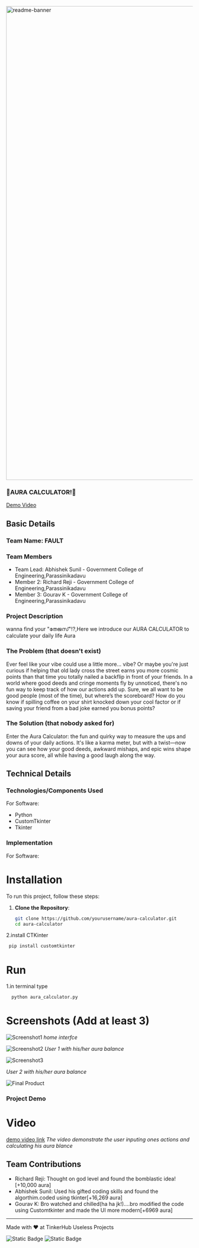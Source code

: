 <img width="1280" alt="readme-banner" src="https://github.com/user-attachments/assets/35332e92-44cb-425b-9dff-27bcf1023c6c">

### 🎯AURA CALCULATOR!🗿
[Demo Video](https://www.youtube.com/watch?v=25jjvBbx4Mw&ab_channel=POKER)


## Basic Details
### Team Name: FAULT


### Team Members
- Team Lead: Abhishek Sunil - Government College of Engineering,Parassinikadavu
- Member 2: Richard Reji - Government College of Engineering,Parassinikadavu
- Member 3: Gourav K - Government College of Engineering,Parassinikadavu

### Project Description
wanna find your "തേജസ്‌"!?,Here we introduce our AURA CALCULATOR to calculate your daily life Aura

### The Problem (that doesn't exist)
Ever feel like your vibe could use a little more... vibe? Or maybe you're just curious if helping that old lady cross the street earns you more cosmic points than that time you totally nailed a backflip in front of your friends. In a world where good deeds and cringe moments fly by unnoticed, there's no fun way to keep track of how our actions add up. Sure, we all want to be good people (most of the time), but where’s the scoreboard? How do you know if spilling coffee on your shirt knocked down your cool factor or if saving your friend from a bad joke earned you bonus points?




### The Solution (that nobody asked for)
Enter the Aura Calculator: the fun and quirky way to measure the ups and downs of your daily actions. It's like a karma meter, but with a twist—now you can see how your good deeds, awkward mishaps, and epic wins shape your aura score, all while having a good laugh along the way.

## Technical Details
### Technologies/Components Used
For Software:
- Python
- CustomTkinter
- Tkinter


### Implementation
For Software:
# Installation
To run this project, follow these steps:

1. **Clone the Repository**:
   ```bash
   git clone https://github.com/yourusername/aura-calculator.git
   cd aura-calculator
2.install CTKinter
 ```bash
  pip install customtkinter
```
# Run
1.in terminal type
```bash
  python aura_calculator.py
```

# Screenshots (Add at least 3)
![Screenshot1](https://github.com/user-attachments/assets/a41b03b0-9639-4e9c-bf53-dea72c9712a5)
*home interfce*

![Screenshot2](https://github.com/user-attachments/assets/dada1280-9e85-4f31-9e01-e12c98c72cfd)
*User 1 with his/her aura balance*


![Screenshot3](https://github.com/user-attachments/assets/da580313-271e-4c77-895f-81dd320198ff)

*User 2 with his/her aura balance* 


![Final Product](https://github.com/user-attachments/assets/ea185eae-79f0-41d5-b049-344446c0213d)


### Project Demo
# Video
[demo video link](https://youtu.be/25jjvBbx4Mw)
*The video demonstrate the user inputing ones actions and calculating his aura blance*


## Team Contributions
- Richard Reji: Thought on god level and found the bomblastic idea! [+10,000 aura]
- Abhishek Sunil: Used his gifted coding skills and found the algorthim.coded using tkinter[+16,269 aura]
- Gourav K: Bro watched and chilled(ha ha jk!)....bro modified the code using Customtkinter and made the UI more modern[+6969 aura]

---
Made with ❤️ at TinkerHub Useless Projects 

![Static Badge](https://img.shields.io/badge/TinkerHub-24?color=%23000000&link=https%3A%2F%2Fwww.tinkerhub.org%2F)
![Static Badge](https://img.shields.io/badge/UselessProject--24-24?link=https%3A%2F%2Fwww.tinkerhub.org%2Fevents%2FQ2Q1TQKX6Q%2FUseless%2520Projects)



